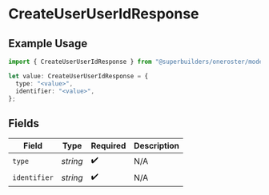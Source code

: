 # CreateUserUserIdResponse

## Example Usage

```typescript
import { CreateUserUserIdResponse } from "@superbuilders/oneroster/models/operations";

let value: CreateUserUserIdResponse = {
  type: "<value>",
  identifier: "<value>",
};
```

## Fields

| Field              | Type               | Required           | Description        |
| ------------------ | ------------------ | ------------------ | ------------------ |
| `type`             | *string*           | :heavy_check_mark: | N/A                |
| `identifier`       | *string*           | :heavy_check_mark: | N/A                |